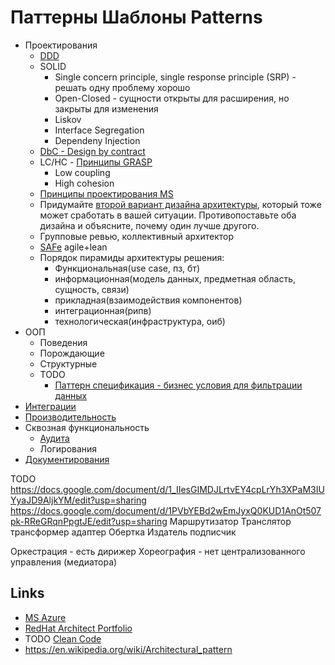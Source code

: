 # Паттерны Шаблоны Patterns

* Проектирования
  * [DDD](ddd.md)
  * SOLID
    * Single concern principle, single response principle (SRP) - решать одну проблему хорошо
    * Open-Closed - сущности открыты для расширения, но закрыты для изменения
    * Liskov
    * Interface Segregation
    * Dependeny Injection
  * [DbC - Design by contract](https://habr.com/ru/company/southbridge/blog/679906/)
  * LC/HC - [Принципы GRASP](https://rmcreative.ru/blog/post/printsipy-grasp)
    * Low coupling
    * High cohesion
  * [Принципы проектирования MS](https://docs.microsoft.com/ru-ru/azure/architecture/guide/design-principles/)
  * Придумайте [второй вариант дизайна архитектуры](alternative.md), который тоже может сработать в вашей ситуации. Противопоставьте оба дизайна и объясните, почему один лучше другого.
  * Групповые ревью, коллективный архитектор
  * [SAFe](safe.md) agile+lean
  * Порядок пирамиды архитектуры решения:
    * Функциональная(use case, пз, бт)
    * информационная(модель данных, предметная область, сущность, связи)
    * прикладная(взаимодействия компонентов)
    * интеграционная(рипв)
    * технологическая(инфраструктура, оиб)
* ООП
  * Поведения
  * Порождающие
  * Структурные
  * TODO
    * [Паттерн спецификация - бизнес условия для фильтрации данных](https://habr.com/ru/post/171559/)
* [Интеграции](pattern/pattern.integration.md)
* [Производительность](pattern/pattern.perf.md)
* Сквозная функциональность
  * [Аудита](pattern/pattern.audit.md)
  * Логирования
* [Документирования](pattern/pattern.docs.md)

TODO 
https://docs.google.com/document/d/1_IIesGIMDJLrtvEY4cpLrYh3XPaM3IUYyaJD9AljkYM/edit?usp=sharing
https://docs.google.com/document/d/1PVbYEBd2wEmJyxQ0KUD1AnOt507pk-RReGRqnPpgtJE/edit?usp=sharing
Маршрутизатор
Транслятор трансформер адаптер
Обертка
Издатель подписчик

Оркестрация - есть дирижер
Хореография - нет централизованного управления (медиатора)


## Links

- [MS Azure](https://docs.microsoft.com/ru-ru/azure/architecture/patterns/)
- [RedHat Architect Portfolio](https://www.redhat.com/architect/portfolio/?intcmp=7013a0000025wJwAAI)
- TODO [Clean Code](pattern/cleancode.md)
- https://en.wikipedia.org/wiki/Architectural_pattern